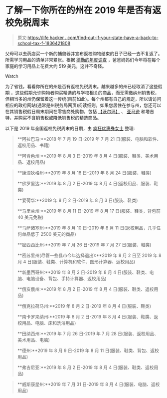 # 了解一下你所在的州在 2019 年是否有返校免税周末

> 原文:[https://life hacker . com/find-out-if-your-state-have-a-back-to-school-tax-f-1836421808](https://lifehacker.com/find-out-if-your-state-is-having-a-back-to-school-tax-f-1836421808)

父母可以去药店买一个新的捕兽器并宣布返校购物结束的日子已经一去不复返了。所需学习用品的清单非常紧张。根据 [德勤的年度调查](https://www2.deloitte.com/us/en/pages/consumer-business/articles/back-to-school-survey.html#) ，爸爸妈妈们今年将在每个家庭的学习用品上花费大约 519 美元，这并不奇怪。

Watch

为了省钱，看看你所在的州是否有返校免税周末。越来越多的州已经取消了这些假期 ，这些假期允许购物者购买精选的与学校相关的商品，而无需缴纳州销售税，但相当多的州仍保留着这一传统(目前如此)。每个州都有自己的规定，所以请访问相应的政府网站(通常是州税务局网页)阅读细则。如果您居住在参与州，您还可以在其销售税假日周末期间在零售商处购物，包括 [【沃尔玛】](https://help.walmart.com/ci/fattach/get/12592559/1555106046/redirect/1/filename/2019%20Sales%20Tax%20Holidays.pdf) 、 [亚马逊](https://www.amazon.com/gp/help/customer/display.html?asc_campaign=InlineText&asc_refurl=https://lifehacker.com/find-out-if-your-state-is-having-a-back-to-school-tax-f-1836421808&asc_source=&nodeId=202036210&tag=kinjalifehackerlink-20) 和塔吉特，并购买不含销售税或降低销售税的精选商品。

以下是 2019 年全国返校免税周末的日期，由 [疯狂优惠券女士](https://thekrazycouponlady.com/tips/money/back-to-school-tax-free-weekend) 整理:

> **阿拉巴马:**2018 年 7 月 19 日-2019 年 7 月 21 日(服装、电脑和软件、返校用品、书籍)
> 
> **阿肯色州:**2019 年 8 月 3 日-2019 年 8 月 4 日(服装、鞋类、美术用品、返校用品)

> **康涅狄格州:**2019 年 8 月 18 日–2019 年 8 月 24 日(服装、鞋类)
> 
> **佛罗里达:**2019 年 8 月 2 日-2019 年 8 月 4 日(返校用品、服装、鞋类)
> 
> **爱荷华:**2019 年 8 月 2 日-2019 年 8 月 3 日(服装、鞋类)
> 
> **马里兰州:**2019 年 8 月 11 日-2019 年 8 月 17 日(服装、鞋类，背包前 40 美元免税)
> 
> **马萨诸塞州:**2019 年 8 月 10 日-2019 年 8 月 11 日(返校用品，几乎任何单品低于 2500 美元的商品)
> 
> **密西西比州:**2019 年 7 月 26 日-2019 年 7 月 27 日(服装、鞋类)
> 
> **密苏里州(尽管一些县市今年选择退出):**2019 年 8 月 2 日至 2019 年 8 月 4 日(服装、鞋类、计算机和软件、图形计算器、返校用品)
> 
> **新墨西哥州:**2019 年 8 月 2 日-2019 年 8 月 4 日(服装、鞋类、电脑、电脑设备、背包、手持计算器、返校用品)
> 
> **俄亥俄州:**2019 年 8 月 2 日-2019 年 8 月 4 日(服装、鞋类、返校用品)
> 
> **俄克拉荷马州:**2019 年 8 月 2 日-2019 年 8 月 4 日(服装、鞋类)
> 
> **南卡罗来纳州:**2019 年 8 月 2 日-2019 年 8 月 4 日(服装、鞋类、返校用品、电脑、床和洗浴用品)
> 
> **田纳西州:**2019 年 7 月 26 日-2019 年 7 月 28 日(服装、返校用品、美术用品、电脑)
> 
> **德州:**2019 年 8 月 9 日-2019 年 8 月 11 日(服装、鞋类、背包、返校用品)
> 
> **弗吉尼亚:**2019 年 8 月 2 日-2019 年 8 月 4 日(服装、鞋类、返校用品)

> **威斯康星州:**2019 年 7 月 31 日-2019 年 8 月 4 日(服装、电脑、返校用品)